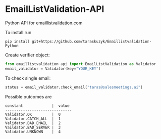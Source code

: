 # EmailListValidation-API
Python API for emaillistvalidation.com

To install run
```shell
pip install git+https://github.com/taraskuzyk/Emaillistvalidation-Python
```

Create verifier object:
```python
from emaillistvalidation_api import EmailListValidation as Validator
email_validator = Validator(key="YOUR_KEY")
```
To check single email:
```python
status = email_validator.check_email("taras@salesmeetings.ai")
```

Possible outcomes are
```
constant             |  value
------------------------------
Validator.OK         |  0
Validator.CATCH_ALL  |  1
Validator.BAD_EMAIL  |  2
Vaildator.BAD_SERVER |  3
Validator.UNKNOWN    |  4
```
